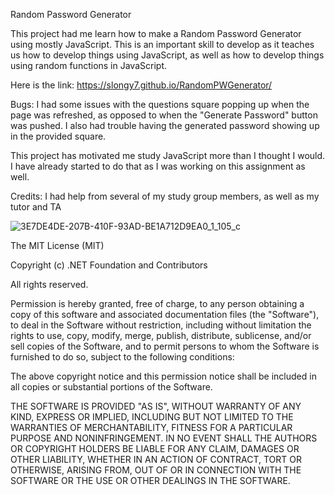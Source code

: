 Random Password Generator

This project had me learn how to make a Random Password Generator using mostly JavaScript. This is an important skill to develop as it teaches us how to develop things using JavaScript, as well as how to develop things using random functions in JavaScript.

Here is the link:  https://slongy7.github.io/RandomPWGenerator/

Bugs: I had some issues with the questions square popping up when the page was refreshed, as opposed to when the "Generate Password" button was pushed. I also had trouble having the generated password showing up in the provided square.

This project has motivated me study JavaScript more than I thought I would. I have already started to do that as I was working on this assignment as well.

Credits: I had help from several of my study group members, as well as my tutor and TA

![3E7DE4DE-207B-410F-93AD-BE1A712D9EA0_1_105_c](https://user-images.githubusercontent.com/79759725/118585077-2cbc0980-b766-11eb-8b58-b0f603bd42b9.jpeg)


The MIT License (MIT)

Copyright (c) .NET Foundation and Contributors

All rights reserved.

Permission is hereby granted, free of charge, to any person obtaining a copy of this software and associated documentation files (the "Software"), to deal in the Software without restriction, including without limitation the rights to use, copy, modify, merge, publish, distribute, sublicense, and/or sell copies of the Software, and to permit persons to whom the Software is furnished to do so, subject to the following conditions:

The above copyright notice and this permission notice shall be included in all copies or substantial portions of the Software.

THE SOFTWARE IS PROVIDED "AS IS", WITHOUT WARRANTY OF ANY KIND, EXPRESS OR IMPLIED, INCLUDING BUT NOT LIMITED TO THE WARRANTIES OF MERCHANTABILITY, FITNESS FOR A PARTICULAR PURPOSE AND NONINFRINGEMENT. IN NO EVENT SHALL THE AUTHORS OR COPYRIGHT HOLDERS BE LIABLE FOR ANY CLAIM, DAMAGES OR OTHER LIABILITY, WHETHER IN AN ACTION OF CONTRACT, TORT OR OTHERWISE, ARISING FROM, OUT OF OR IN CONNECTION WITH THE SOFTWARE OR THE USE OR OTHER DEALINGS IN THE SOFTWARE.
